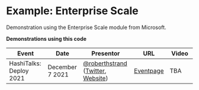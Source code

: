 # Example: Enterprise Scale

Demonstration using the Enterprise Scale module from Microsoft.

**Demonstrations using this code**

| Event | Date | Presentor | URL | Video |
| ----- | ---- | --------- | --- | ----- |
| HashiTalks: Deploy 2021 | December 7 2021 | [@roberthstrand](https://github.com/roberthstrand) ([Twitter](https://twitter.com/roberthTweets), [Website](https://robstr.dev))| [Eventpage](https://events.hashicorp.com/hashitalksdeploy) | TBA |
